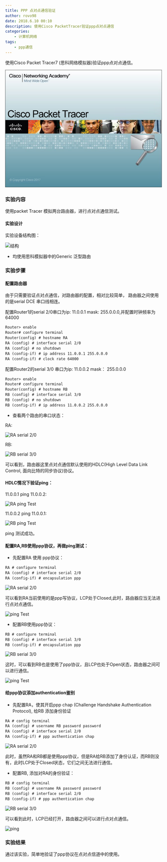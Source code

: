 ```yaml
---
title: PPP 点对点通信验证
author: rovo98
date: 2018.6.10 00:10
description: 使用Cisco PacketTracer验证ppp点对点通信
categories:
	- 计算机网络
tags:
	- ppp通信
---
```


使用Cisco Packet Tracer7 (思科网络模拟器)验证ppp点对点通信。

![](/images/ppp通信验证/packetTracer7.png)

<!-- more -->

### 实验内容

使用packet Tracer 模拟两台路由器，进行点对点通信测试。

#### 实验设计

实验设备结构图：

![结构](structure.png)


- 均使用思科模拟器中的Generic 泛型路由
### 实验步骤

#### 配置路由器

由于只需要验证点对点通信，对路由器的配置，相对比较简单，
路由器之间使用的是serial DCE 串口线相连。

配置Router1的serial 2/0串口为ip: 11.0.0.1 mask: 255.0.0.0,并配置时钟频率为64000

```txt
Router> enable
Router# configure terminal
Router(config) # hostname RA
RA (config) # interface serial 2/0
RA (config) # no shutdown
RA (config-if) # ip address 11.0.0.1 255.0.0.0
RA (config-if) # clock rate 64000
```

配置Router2的serial 3/0 串口为ip: 11.0.0.2 mask： 255.0.0.0

```txt
Router> enable
Router# configure terminal
Router(config) # hostname RB
RB (config) # interface serial 3/0
RB (config) # no shutdown
RB (config-if) # ip address 11.0.0.2 255.0.0.0
```

- 查看两个路由的串口状态：

RA:

![RA serial 2/0](hdsl_rt1.png)

RB:

![RB serial 3/0](hdsl_rt2.png)

可以看到，路由器这里点对点通信默认使用的HDLC(High Level Data Link Control, 面向比特的同步协议)协议。

#### HDLC情况下验证ping：

11.0.0.1 ping 11.0.0.2:

![RA ping Test](hdlc_ping_rt1.png)

11.0.0.2 ping 11.0.0.1:

![RB ping Test](hdlc_ping_rt2.png)

ping 测试成功。

#### 配置RA,RB使用ppp协议，再做ping测试：

- 先配置RA 使用 ppp协议：

```txt
RA # configure terminal
RA (config) # interface serial 2/0
RA (config-if) # encapsulation ppp
```

![RA serial 2/0](RA_ppp_setting.png)

可以看到RA当前使用的是ppp写协议，LCP处于Closed,此时，路由器应当无法进行点对点通信。

![ping Test](RA_ppp_fTest.png)

- 配置RB使用ppp协议：

```txt
RB # configure terminal
RB (config) # interface serial 3/0
RB (config-if) # encapsulation ppp
```

![RB serial 3/0](RB_ppp_setting.png)

这时，可以看到RB也是使用了ppp协议，且LCP也处于Open状态，路由器之间可以进行通信。

![ping Test](RB_ppp_sTest.png)

#### 给ppp协议添加authentication鉴别

- 先配置RA，使其开启ppp chap (Challenge Handshake Authentication Protocol), 给RB 添加身份验证

```txt
RA # config terminal
RA (config) # username RB password password
RA (config) # interface serial 2/0
RA (config-if) # ppp authentication chap
```

![RA serial 2/0](RA_ppp_au.png)

此时，虽然RA和RB都是使用ppp协议，但是RA给RB添加了身份认证，而RB则没有，此时LCP处于Closed状态，它们之间无法进行通信。

- 配置RB, 添加对RA的身份验证：

```txt
RB # config terminal
RB (config) # username RA password password
RB (config) # interface serial 2/0
RB (config-if) # ppp authentication chap
```

![RB serial 3/0](RB_ppp_au.png)

可以看到此时，LCP已经打开，路由器之间可以进行点对点通信。

![ping](RB_ping_final.png)

### 实验结果

通过该实验，简单地验证了ppp协议在点对点信道中的使用。
